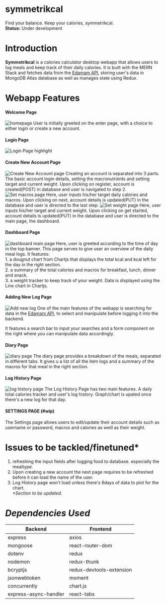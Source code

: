 # symmetrikcal
Find your balance. Keep your calories, symmetrikcal.<br/>
<strong>Status:</strong> Under development

# Introduction
<strong>Symmetrikcal</strong> is a calories calculator desktop webapp that allows users to log meals and keep track of their daily calories.
It is built with the MERN Stack and fetches data from the <a href="https://developer.edamam.com/food-database-api-docs">Edamam API</a>,
storing user's data in MongoDB Atlas database as well as manages state using Redux. 

# Webapp Features
  <h4>Welcome Page</h4>
  <img src="https://i.ibb.co/fqRgwTw/Welcome-page-ss.png" alt="homepage" border="0">
  User is initially greeted on the enter page, with a choice to either login or create a new account. 
 
  <h4>Login Page</h4>
  <img src="https://i.ibb.co/PDB47zD/Login-page-ss.png" alt="Login Page highlight" border="0">
 
  <h4>Create New Account Page</h4>
  <img src="https://i.ibb.co/znWNf1v/Sign-up-page-ss.png" alt="Create New Account page" border="0">
  Creating an account is separated into 3 parts. The basic account login details, setting the macronutrients and setting target and current weight.
  Upon clicking on register, account is created(POST) in database and user is navigated to step 2.
  
  <img src="https://i.ibb.co/SfCD72Z/Sign-up-setmacros-ss.png" alt="Set macros page" border="0">
  Here, user inputs his/her target daily calories and macros. Upon clicking on next, account details is updated(PUT) in the database and user is directed to 
  the last step.
  
  <img src="https://i.ibb.co/RvpJFCD/Sign-up-setweight-ss.png" alt="Set weight page" border="0">
  Here, user inputs his/her target and current weight. Upon clicking on get started, account details is updated(PUT) in the database and user is directed to 
  the main page, the dashboard.

  <h4>Dashboard Page</h4>
  <img src="https://i.ibb.co/KVLWbjx/Dashboard-ss.png" alt="dashboard main page" border="0">
  Here, user is greeted according to the time of day in the top banner. This page serves to give user an overview of the daily meal logs.
  It features: <br/>
  1. a dougnut chart from Chartjs that displays the total kcal and kcal left for the day in the right section.<br/>
  2. a summary of the total calories and macros for breakfast, lunch, dinner and snack.<br/>
  3. a weight tracker to keep track of your weight. Data is displayed using the Line chart in Chartjs.
  
  <h4>Adding New Log Page</h4>
  <img src="https://i.ibb.co/qy1DFCN/Add-Log-ss.png" alt="Add new log" border="0">
  One of the main features of the webapp is searching for data in the <a href="https://developer.edamam.com/food-database-api-docs">Edamam API</a>, 
  to select and manipulate before logging it into the backend.<br/>
  
  It features a search bar to input your searches and a form component on the right where you can manipulate data accordingly.
  
  <h4>Diary Page</h4>
  <img src="https://i.ibb.co/NNQ1s5V/Diary-ss.png" alt="diary page" border="0">
  The diary page provides a breakdown of the meals, separated in different tabs. It gives u a list of all the item logs and a summary of the macros for that meal
  in the right section.
  
  
  <h4>Log History Page</h4>
  <img src="https://i.ibb.co/f9vMY8P/Log-History-ss.png" alt="log history page" border="0">
  The Log History Page has two main features. A daily total calories tracker and user's log history. Graph/chart is upated once there's a new log for that day.
  
  <h4>SETTINGS PAGE (#wip)</h4>
  The Settings page allows users to edit/update their account details such as username or password, macros and calories as weill as their weight. 
  
# Issues to be tackled/finetuned*

1. refreshing the input fields after logging food to database. especially the mealtype.<br/>
2. Upon creating a new account the next page requires to be refreshed before it can load the name of the user.<br/>
3. Log History page won't load unless there's 6days of data to plot for the chart.</br>
<em>*Section to be updated.<em>
# Dependencies Used

<table>
  <thead>
    <tr>
      <th><strong>Backend</strong></th>
      <th><strong>Frontend</strong></th>
    </tr>
  </thead>
  <tbody>
    <tr>
      <td>express</td>
      <td>axios</td>
    </tr>
    <tr>
      <td>mongoose</td>
      <td>react-router-dom</td>
    </tr>
    <tr>
      <td>dotenv</td>
      <td>redux</td>
    </tr>
    <tr>
      <td>nodemon</td>
      <td>redux-thunk</td>
    </tr>
    <tr>
      <td>bcryptjs</td>
      <td>redux-devtools-extension</td>
    </tr>
    <tr>
      <td>jsonwebtoken</td>
      <td>moment</td>
    </tr>
    <tr>
      <td>concurrently</td>
      <td>chart.js</td>
    </tr>
     <tr>
      <td>express-async-handler</td>
      <td>react-tabs</td>
    </tr>
   
   
  </tbody>
</table>





